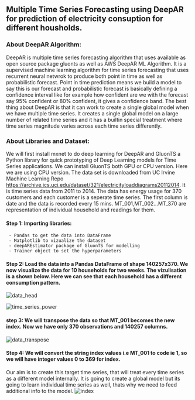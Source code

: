 ## Multiple Time Series Forecasting using DeepAR for prediction of electricity consuption for different housholds.


### About DeepAR Algorithm:

DeepAR is multiple time series forecasting algorithm that uses available as open source package gluonts as well as AWS DeepAR ML Algorithm.
It is a supervised machine learning algorithm for time series forecasting that uses recurrent neural netwrok to produce both point in time as well as 
probabilistic forecast.
Point in time prediction means we build a model to say this is our forecast and probabilistic forecast is basically defining a confidence interval like 
for example how confident are we with the forecast say 95% confident or 80% confident, it gives a confidence band.
The best thing about DeepAR is that it can work to create a single global model when we have multiple time series. 
It creates a single global model on a large number of related time series and it has a builtin special treatment where time series magnitude varies across
each time series differently.

### About Libraries and Dataset:
We will first install mxnet to do deep learning for DeepAR and GluonTS a Python library for quick prototyping of Deep Learning models for Time Series applications.
We can install GluonTS both GPU or CPU version. Here we are using CPU version.
The data set is downloaded from UC Irvine Machine Learning Repo https://archive.ics.uci.edu/dataset/321/electricityloaddiagrams20112014. It is time series 
data from 2011 to 2014. The data has energy usage for 370 customers and each customer is a seperate time series.
The first column is date and the data is recorded every 15 mins. MT_001,MT_002...MT_370 are representation of individual household and readings for them.

#### Step 1: Importing libraries:  
     - Pandas to get the data into DataFrame 
     - Matplotlib to vizualize the dataset
     - deepAREstimator package of GluonTS for modelling
     - Trainer object to set the hyperparameters
#### Step 2: Load the data into a Pandas DataFrame of shape 140257x370. We now visualize the data for 10 households for two weeks. The vizulisation is a shown below. Here we can see that each household has a different consumption pattern.

![data_head](https://github.com/ranjeetha-virdi/Time_series_forecasting/assets/81987445/7dab47b2-958b-4227-905e-3c198814a632)


![time_series_power](https://github.com/ranjeetha-virdi/Time_series_forecasting/assets/81987445/42eb4f54-e7ee-4040-9062-202450ecd6b1)

#### step 3: We will transpose the data so that MT_001 becomes the new index. Now we have only 370 observations and 140257 columns.

![data_transpose](https://github.com/ranjeetha-virdi/Time_series_forecasting/assets/81987445/34831d14-fa25-4279-8dcd-6f60f6fdc0ff)

#### Step 4: We will convert the string index values i.e MT_001 to code ie 1, so we will have integer values 0 to 369 for index.
Our aim is to create this target time series, that will treat every time series as a different model internally.
It is going to create a global model but its going to learn individual time series as well, thats why we need to feed additional info to the model.
![index](https://github.com/ranjeetha-virdi/Time_series_forecasting/assets/81987445/b74e49b1-9239-49f8-97b9-1d0faf4b18af)


